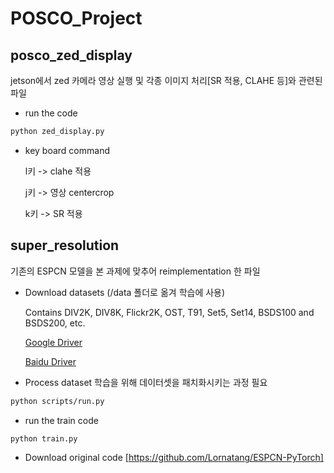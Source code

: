 # POSCO_Project



## posco_zed_display

jetson에서 zed 카메라 영상 실행 및 각종 이미지 처리[SR 적용, CLAHE 등]와 관련된 파일

- run the code 
```bash
python zed_display.py
```

- key board command

    l키 -> clahe 적용

    j키 -> 영상 centercrop

    k키 -> SR 적용



## super_resolution
기존의 ESPCN 모델을 본 과제에 맞추어 reimplementation 한 파일



- Download datasets (/data 폴더로 옮겨 학습에 사용)

    Contains DIV2K, DIV8K, Flickr2K, OST, T91, Set5, Set14, BSDS100 and BSDS200, etc.

    [Google Driver](https://drive.google.com/drive/folders/1A6lzGeQrFMxPqJehK9s37ce-tPDj20mD?usp=sharing)
    
    [Baidu Driver](https://pan.baidu.com/s/1o-8Ty_7q6DiS3ykLU09IVg?pwd=llot)
    
    

- Process dataset
    학습을 위해 데이터셋을 패치화시키는 과정 필요
   
```bash
python scripts/run.py
```

- run the train code 
```bash
python train.py
```


-  Download original code
    [https://github.com/Lornatang/ESPCN-PyTorch]


